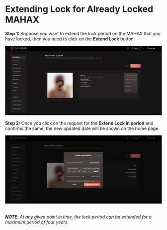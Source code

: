 # Extending Lock for Already Locked MAHAX

**Step 1:** Suppose you want to extend the lock period on the MAHAX that you have locked, then you need to click on the **Extend Lock** button.

![If you want to lock, transfer, withdraw, extend or unstake any MAHA then you need to click on the ellipsis button alongside the NFT you want these changes applied to. ](../../.gitbook/assets/7.jpg)

**Step 2:** Once you click on the request for the **Extend Lock in period** and confirms the same, the new updated date will be shown on the home page.&#x20;

![You get to select the time frame according to your preference. ](../../.gitbook/assets/8.jpg)

\
_**NOTE**: At any given point in time, the lock period can be extended for a maximum period of four years._
